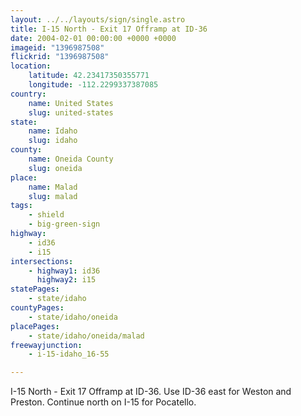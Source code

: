 ```yaml
---
layout: ../../layouts/sign/single.astro
title: I-15 North - Exit 17 Offramp at ID-36
date: 2004-02-01 00:00:00 +0000 +0000
imageid: "1396987508"
flickrid: "1396987508"
location:
    latitude: 42.23417350355771
    longitude: -112.2299337387085
country:
    name: United States
    slug: united-states
state:
    name: Idaho
    slug: idaho
county:
    name: Oneida County
    slug: oneida
place:
    name: Malad
    slug: malad
tags:
    - shield
    - big-green-sign
highway:
    - id36
    - i15
intersections:
    - highway1: id36
      highway2: i15
statePages:
    - state/idaho
countyPages:
    - state/idaho/oneida
placePages:
    - state/idaho/oneida/malad
freewayjunction:
    - i-15-idaho_16-55

---
```

I-15 North - Exit 17 Offramp at ID-36.  Use ID-36 east for Weston and Preston.  Continue north on I-15 for Pocatello.